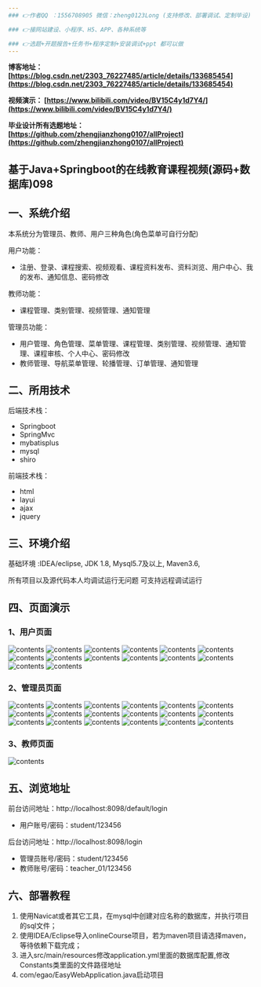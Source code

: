 ```yaml
---
### 👉作者QQ ：1556708905 微信：zheng0123Long (支持修改、部署调试、定制毕设)

### 👉接网站建设、小程序、H5、APP、各种系统等

### 👉选题+开题报告+任务书+程序定制+安装调试+ppt 都可以做
---
```


**博客地址：
[https://blog.csdn.net/2303_76227485/article/details/133685454](https://blog.csdn.net/2303_76227485/article/details/133685454)**

**视频演示：
[https://www.bilibili.com/video/BV15C4y1d7Y4/](https://www.bilibili.com/video/BV15C4y1d7Y4/)**

**毕业设计所有选题地址：
[https://github.com/zhengjianzhong0107/allProject](https://github.com/zhengjianzhong0107/allProject)**

## 基于Java+Springboot的在线教育课程视频(源码+数据库)098

## 一、系统介绍

本系统分为管理员、教师、用户三种角色(角色菜单可自行分配)

用户功能：
- 注册、登录、课程搜索、视频观看、课程资料发布、资料浏览、用户中心、我的发布、通知信息、密码修改

教师功能：
- 课程管理、类别管理、视频管理、通知管理

管理员功能：
- 用户管理、角色管理、菜单管理、课程管理、类别管理、视频管理、通知管理、课程审核、个人中心、密码修改
- 教师管理、导航菜单管理、轮播管理、订单管理、通知管理

## 二、所用技术

后端技术栈：
- Springboot
- SpringMvc
- mybatisplus
- mysql
- shiro


前端技术栈：
- html
- layui
- ajax
- jquery

## 三、环境介绍

基础环境 :IDEA/eclipse, JDK 1.8, Mysql5.7及以上, Maven3.6, 

所有项目以及源代码本人均调试运行无问题 可支持远程调试运行

## 四、页面演示
### 1、用户页面
![contents](./picture/picture1.png)
![contents](./picture/picture2.png)
![contents](./picture/picture3.png)
![contents](./picture/picture4.png)
![contents](./picture/picture5.png)
![contents](./picture/picture6.png)
![contents](./picture/picture7.png)
![contents](./picture/picture8.png)
![contents](./picture/picture9.png)
![contents](./picture/picture10.png)
![contents](./picture/picture11.png)
![contents](./picture/picture12.png)
![contents](./picture/picture13.png)
![contents](./picture/picture14.png)

### 2、管理员页面
![contents](./picture/picture15.png)
![contents](./picture/picture16.png)
![contents](./picture/picture17.png)
![contents](./picture/picture18.png)
![contents](./picture/picture19.png)
![contents](./picture/picture20.png)
![contents](./picture/picture21.png)
![contents](./picture/picture22.png)
![contents](./picture/picture23.png)
![contents](./picture/picture24.png)
![contents](./picture/picture25.png)
![contents](./picture/picture26.png)
![contents](./picture/picture27.png)
![contents](./picture/picture28.png)
![contents](./picture/picture29.png)
![contents](./picture/picture30.png)
![contents](./picture/picture31.png)
![contents](./picture/picture32.png)

### 3、教师页面
![contents](./picture/picture33.png)

## 五、浏览地址
前台访问地址：http://localhost:8098/default/login
- 用户账号/密码：student/123456

后台访问地址：http://localhost:8098/login
- 管理员账号/密码：student/123456
- 教师账号/密码：teacher_01/123456

## 六、部署教程

1. 使用Navicat或者其它工具，在mysql中创建对应名称的数据库，并执行项目的sql文件；
2. 使用IDEA/Eclipse导入onlineCourse项目，若为maven项目请选择maven，等待依赖下载完成；
3. 进入src/main/resources修改application.yml里面的数据库配置,修改Constants类里面的文件路径地址
4. com/egao/EasyWebApplication.java启动项目


